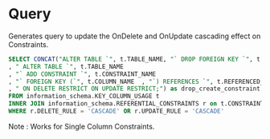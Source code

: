 # Query
Generates query to update the OnDelete and OnUpdate cascading effect on Constraints.


``` sql
SELECT CONCAT("ALTER TABLE `", t.TABLE_NAME, "` DROP FOREIGN KEY `", t.CONSTRAINT_NAME, "`;"
, " ALTER TABLE `", t.TABLE_NAME
, "` ADD CONSTRAINT `", t.CONSTRAINT_NAME
, "` FOREIGN KEY (`", t.COLUMN_NAME  , "`) REFERENCES `", t.REFERENCED_TABLE_NAME, "`(`", t.REFERENCED_COLUMN_NAME, "`)"
, " ON DELETE RESTRICT ON UPDATE RESTRICT;") as drop_create_constraint
FROM information_schema.KEY_COLUMN_USAGE t
INNER JOIN information_schema.REFERENTIAL_CONSTRAINTS r on t.CONSTRAINT_NAME = r.CONSTRAINT_NAME
WHERE r.DELETE_RULE = 'CASCADE' OR r.UPDATE_RULE = 'CASCADE'
```
Note : Works for Single Column Constraints.
